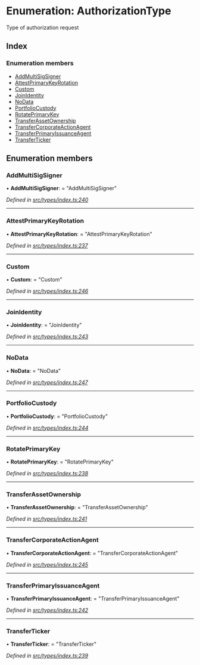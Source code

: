 # Enumeration: AuthorizationType

Type of authorization request

## Index

### Enumeration members

* [AddMultiSigSigner](authorizationtype.md#addmultisigsigner)
* [AttestPrimaryKeyRotation](authorizationtype.md#attestprimarykeyrotation)
* [Custom](authorizationtype.md#custom)
* [JoinIdentity](authorizationtype.md#joinidentity)
* [NoData](authorizationtype.md#nodata)
* [PortfolioCustody](authorizationtype.md#portfoliocustody)
* [RotatePrimaryKey](authorizationtype.md#rotateprimarykey)
* [TransferAssetOwnership](authorizationtype.md#transferassetownership)
* [TransferCorporateActionAgent](authorizationtype.md#transfercorporateactionagent)
* [TransferPrimaryIssuanceAgent](authorizationtype.md#transferprimaryissuanceagent)
* [TransferTicker](authorizationtype.md#transferticker)

## Enumeration members

###  AddMultiSigSigner

• **AddMultiSigSigner**: = "AddMultiSigSigner"

*Defined in [src/types/index.ts:240](https://github.com/PolymathNetwork/polymesh-sdk/blob/23062de4/src/types/index.ts#L240)*

___

###  AttestPrimaryKeyRotation

• **AttestPrimaryKeyRotation**: = "AttestPrimaryKeyRotation"

*Defined in [src/types/index.ts:237](https://github.com/PolymathNetwork/polymesh-sdk/blob/23062de4/src/types/index.ts#L237)*

___

###  Custom

• **Custom**: = "Custom"

*Defined in [src/types/index.ts:246](https://github.com/PolymathNetwork/polymesh-sdk/blob/23062de4/src/types/index.ts#L246)*

___

###  JoinIdentity

• **JoinIdentity**: = "JoinIdentity"

*Defined in [src/types/index.ts:243](https://github.com/PolymathNetwork/polymesh-sdk/blob/23062de4/src/types/index.ts#L243)*

___

###  NoData

• **NoData**: = "NoData"

*Defined in [src/types/index.ts:247](https://github.com/PolymathNetwork/polymesh-sdk/blob/23062de4/src/types/index.ts#L247)*

___

###  PortfolioCustody

• **PortfolioCustody**: = "PortfolioCustody"

*Defined in [src/types/index.ts:244](https://github.com/PolymathNetwork/polymesh-sdk/blob/23062de4/src/types/index.ts#L244)*

___

###  RotatePrimaryKey

• **RotatePrimaryKey**: = "RotatePrimaryKey"

*Defined in [src/types/index.ts:238](https://github.com/PolymathNetwork/polymesh-sdk/blob/23062de4/src/types/index.ts#L238)*

___

###  TransferAssetOwnership

• **TransferAssetOwnership**: = "TransferAssetOwnership"

*Defined in [src/types/index.ts:241](https://github.com/PolymathNetwork/polymesh-sdk/blob/23062de4/src/types/index.ts#L241)*

___

###  TransferCorporateActionAgent

• **TransferCorporateActionAgent**: = "TransferCorporateActionAgent"

*Defined in [src/types/index.ts:245](https://github.com/PolymathNetwork/polymesh-sdk/blob/23062de4/src/types/index.ts#L245)*

___

###  TransferPrimaryIssuanceAgent

• **TransferPrimaryIssuanceAgent**: = "TransferPrimaryIssuanceAgent"

*Defined in [src/types/index.ts:242](https://github.com/PolymathNetwork/polymesh-sdk/blob/23062de4/src/types/index.ts#L242)*

___

###  TransferTicker

• **TransferTicker**: = "TransferTicker"

*Defined in [src/types/index.ts:239](https://github.com/PolymathNetwork/polymesh-sdk/blob/23062de4/src/types/index.ts#L239)*

